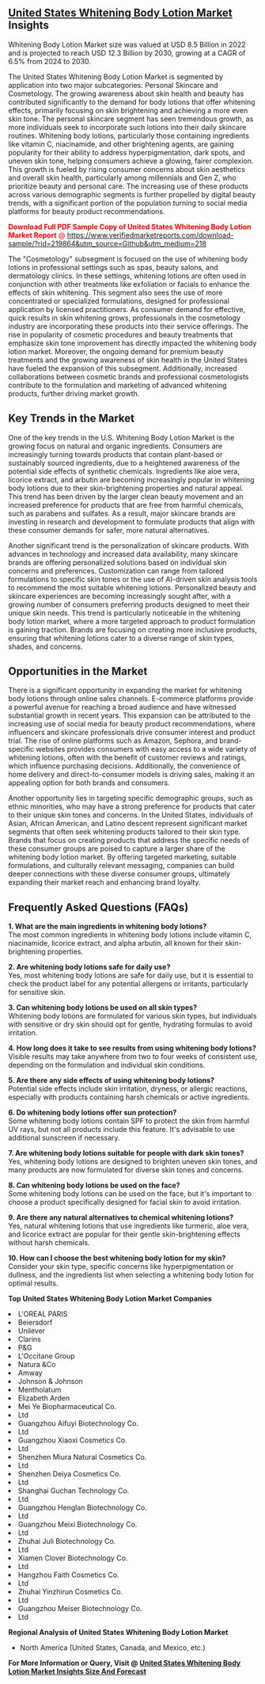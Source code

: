 <h2><a href="https://www.verifiedmarketreports.com/download-sample/?rid=219864&amp;utm_source=Github&amp;utm_medium=218" target="_blank">United States Whitening Body Lotion Market</a> Insights</h2><p>Whitening Body Lotion Market size was valued at USD 8.5 Billion in 2022 and is projected to reach USD 12.3 Billion by 2030, growing at a CAGR of 6.5% from 2024 to 2030.</p><p><p>The United States Whitening Body Lotion Market is segmented by application into two major subcategories: Personal Skincare and Cosmetology. The growing awareness about skin health and beauty has contributed significantly to the demand for body lotions that offer whitening effects, primarily focusing on skin brightening and achieving a more even skin tone. The personal skincare segment has seen tremendous growth, as more individuals seek to incorporate such lotions into their daily skincare routines. Whitening body lotions, particularly those containing ingredients like vitamin C, niacinamide, and other brightening agents, are gaining popularity for their ability to address hyperpigmentation, dark spots, and uneven skin tone, helping consumers achieve a glowing, fairer complexion. This growth is fueled by rising consumer concerns about skin aesthetics and overall skin health, particularly among millennials and Gen Z, who prioritize beauty and personal care. The increasing use of these products across various demographic segments is further propelled by digital beauty trends, with a significant portion of the population turning to social media platforms for beauty product recommendations. <p><span class=""><span style="color: #ff0000;"><strong>Download Full PDF Sample Copy of United States Whitening Body Lotion Market Report</strong> @ </span><a href="https://www.verifiedmarketreports.com/download-sample/?rid=219864&amp;utm_source=Github&amp;utm_medium=218" target="_blank">https://www.verifiedmarketreports.com/download-sample/?rid=219864&amp;utm_source=Github&amp;utm_medium=218</a></span></p> <p>The "Cosmetology" subsegment is focused on the use of whitening body lotions in professional settings such as spas, beauty salons, and dermatology clinics. In these settings, whitening lotions are often used in conjunction with other treatments like exfoliation or facials to enhance the effects of skin whitening. This segment also sees the use of more concentrated or specialized formulations, designed for professional application by licensed practitioners. As consumer demand for effective, quick results in skin whitening grows, professionals in the cosmetology industry are incorporating these products into their service offerings. The rise in popularity of cosmetic procedures and beauty treatments that emphasize skin tone improvement has directly impacted the whitening body lotion market. Moreover, the ongoing demand for premium beauty treatments and the growing awareness of skin health in the United States have fueled the expansion of this subsegment. Additionally, increased collaborations between cosmetic brands and professional cosmetologists contribute to the formulation and marketing of advanced whitening products, further driving market growth. <h2>Key Trends in the Market</h2> <p>One of the key trends in the U.S. Whitening Body Lotion Market is the growing focus on natural and organic ingredients. Consumers are increasingly turning towards products that contain plant-based or sustainably sourced ingredients, due to a heightened awareness of the potential side effects of synthetic chemicals. Ingredients like aloe vera, licorice extract, and arbutin are becoming increasingly popular in whitening body lotions due to their skin-brightening properties and natural appeal. This trend has been driven by the larger clean beauty movement and an increased preference for products that are free from harmful chemicals, such as parabens and sulfates. As a result, major skincare brands are investing in research and development to formulate products that align with these consumer demands for safer, more natural alternatives. <p>Another significant trend is the personalization of skincare products. With advances in technology and increased data availability, many skincare brands are offering personalized solutions based on individual skin concerns and preferences. Customization can range from tailored formulations to specific skin tones or the use of AI-driven skin analysis tools to recommend the most suitable whitening lotions. Personalized beauty and skincare experiences are becoming increasingly sought after, with a growing number of consumers preferring products designed to meet their unique skin needs. This trend is particularly noticeable in the whitening body lotion market, where a more targeted approach to product formulation is gaining traction. Brands are focusing on creating more inclusive products, ensuring that whitening lotions cater to a diverse range of skin types, shades, and concerns. <h2>Opportunities in the Market</h2> <p>There is a significant opportunity in expanding the market for whitening body lotions through online sales channels. E-commerce platforms provide a powerful avenue for reaching a broad audience and have witnessed substantial growth in recent years. This expansion can be attributed to the increasing use of social media for beauty product recommendations, where influencers and skincare professionals drive consumer interest and product trial. The rise of online platforms such as Amazon, Sephora, and brand-specific websites provides consumers with easy access to a wide variety of whitening lotions, often with the benefit of customer reviews and ratings, which influence purchasing decisions. Additionally, the convenience of home delivery and direct-to-consumer models is driving sales, making it an appealing option for both brands and consumers. <p>Another opportunity lies in targeting specific demographic groups, such as ethnic minorities, who may have a strong preference for products that cater to their unique skin tones and concerns. In the United States, individuals of Asian, African American, and Latino descent represent significant market segments that often seek whitening products tailored to their skin type. Brands that focus on creating products that address the specific needs of these consumer groups are poised to capture a larger share of the whitening body lotion market. By offering targeted marketing, suitable formulations, and culturally relevant messaging, companies can build deeper connections with these diverse consumer groups, ultimately expanding their market reach and enhancing brand loyalty. <h2>Frequently Asked Questions (FAQs)</h2> <p><b>1. What are the main ingredients in whitening body lotions?</b><br> The most common ingredients in whitening body lotions include vitamin C, niacinamide, licorice extract, and alpha arbutin, all known for their skin-brightening properties.</p> <p><b>2. Are whitening body lotions safe for daily use?</b><br> Yes, most whitening body lotions are safe for daily use, but it is essential to check the product label for any potential allergens or irritants, particularly for sensitive skin.</p> <p><b>3. Can whitening body lotions be used on all skin types?</b><br> Whitening body lotions are formulated for various skin types, but individuals with sensitive or dry skin should opt for gentle, hydrating formulas to avoid irritation.</p> <p><b>4. How long does it take to see results from using whitening body lotions?</b><br> Visible results may take anywhere from two to four weeks of consistent use, depending on the formulation and individual skin conditions.</p> <p><b>5. Are there any side effects of using whitening body lotions?</b><br> Potential side effects include skin irritation, dryness, or allergic reactions, especially with products containing harsh chemicals or active ingredients.</p> <p><b>6. Do whitening body lotions offer sun protection?</b><br> Some whitening body lotions contain SPF to protect the skin from harmful UV rays, but not all products include this feature. It's advisable to use additional sunscreen if necessary.</p> <p><b>7. Are whitening body lotions suitable for people with dark skin tones?</b><br> Yes, whitening body lotions are designed to brighten uneven skin tones, and many products are now formulated for diverse skin tones and concerns.</p> <p><b>8. Can whitening body lotions be used on the face?</b><br> Some whitening body lotions can be used on the face, but it's important to choose a product specifically designed for facial skin to avoid irritation.</p> <p><b>9. Are there any natural alternatives to chemical whitening lotions?</b><br> Yes, natural whitening lotions that use ingredients like turmeric, aloe vera, and licorice extract are popular for their gentle skin-brightening effects without harsh chemicals.</p> <p><b>10. How can I choose the best whitening body lotion for my skin?</b><br> Consider your skin type, specific concerns like hyperpigmentation or dullness, and the ingredients list when selecting a whitening body lotion for optimal results.</p></p><p><strong>Top United States Whitening Body Lotion Market Companies</strong></p><div data-test-id=""><p><li>L'OREAL PARIS</li><li> Beiersdorf</li><li> Unilever</li><li> Clarins</li><li> P&G</li><li> L'Occitane Group</li><li> Natura &Co</li><li> Amway</li><li> Johnson & Johnson</li><li> Mentholatum</li><li> Elizabeth Arden</li><li> Mei Ye Biopharmaceutical Co.</li><li> Ltd</li><li> Guangzhou Aifuyi Biotechnology Co.</li><li> Ltd</li><li> Guangzhou Xiaoxi Cosmetics Co.</li><li> Ltd</li><li> Shenzhen Miura Natural Cosmetics Co.</li><li> Ltd</li><li> Shenzhen Deiya Cosmetics Co.</li><li> Ltd</li><li> Shanghai Guchan Technology Co.</li><li> Ltd</li><li> Guangzhou Henglan Biotechnology Co.</li><li> Ltd</li><li> Guangzhou Meixi Biotechnology Co.</li><li> Ltd</li><li> Zhuhai Juli Biotechnology Co.</li><li> Ltd</li><li> Xiamen Clover Biotechnology Co.</li><li> Ltd</li><li> Hangzhou Faith Cosmetics Co.</li><li> Ltd</li><li> Zhuhai Yinzhirun Cosmetics Co.</li><li> Ltd</li><li> Guangzhou Meiser Biotechnology Co.</li><li> Ltd</li></p><div><strong>Regional Analysis of&nbsp;United States Whitening Body Lotion Market</strong></div><ul><li dir="ltr"><p dir="ltr">North America&nbsp;(United States, Canada, and Mexico, etc.)</p></li></ul><p><strong>For More Information or Query, Visit @&nbsp;</strong><strong><a href="https://www.verifiedmarketreports.com/product/whitening-body-lotion-market/?utm_source=Github&amp;utm_medium=218" target="_blank">United States Whitening Body Lotion Market Insights Size And Forecast</a></strong></p></div>
